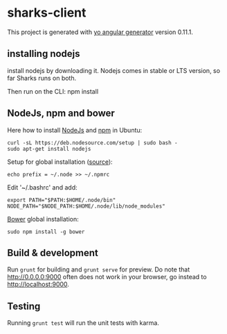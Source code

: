 # sharks-client

This project is generated with [yo angular generator](https://github.com/yeoman/generator-angular)
version 0.11.1.

## installing nodejs
install nodejs by downloading it. Nodejs comes in stable or LTS version, so far Sharks runs on both. 
 
Then run on the CLI: 
npm install 
  
  

## NodeJs, npm and bower

Here how to install [NodeJs](https://nodejs.org/) and [npm](https://www.npmjs.com/) in Ubuntu:


	curl -sL https://deb.nodesource.com/setup | sudo bash -
	sudo apt-get install nodejs

Setup for global installation ([source](http://stackoverflow.com/questions/18212175/npm-yeoman-install-generator-angular-without-sudo/18277225#18277225)):

	echo prefix = ~/.node >> ~/.npmrc
	
Edit '~/.bashrc' and add:

	export PATH="$PATH:$HOME/.node/bin"
	NODE_PATH="$NODE_PATH:$HOME/.node/lib/node_modules"
	
[Bower](http://bower.io/) global installation:

	sudo npm install -g bower
	

## Build & development

Run `grunt` for building and `grunt serve` for preview. Do note that http://0.0.0.0:9000 often does not work in your browser, go instead to [http://localhost:9000](http://localhost:9000). 

## Testing

Running `grunt test` will run the unit tests with karma.
